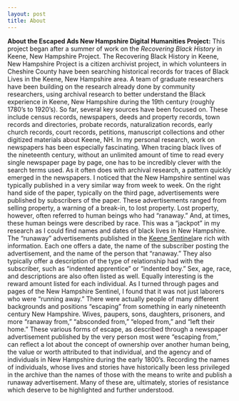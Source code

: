 ```yaml
---
layout: post
title: About
---
```


**About the Escaped Ads New Hampshire Digital Humanities Project:**
This project began after a summer of work on the *Recovering Black History* in Keene, New Hampshire Project. 
The Recovering Black History in Keene, New Hampshire Project is a citizen archivist project, in which volunteers in Cheshire County have been searching historical records for traces of Black Lives in the Keene, New Hampshire area. A team of graduate researchers have been building on the research already done by community researchers, using archival research to better understand the Black experience in Keene, New Hampshire during the 19th century (roughly 1780’s to 1920’s). 
So far, several key sources have been focused on. These include census records, newspapers, deeds and property records, town records and directories, probate records, naturalization records, early church records, court records, petitions, manuscript collections and other digitized materials about Keene, NH. 
In my personal research, work on newspapers has been especially fascinating. When tracing black lives of the nineteenth century, without an unlimited amount of time to read every single newspaper page by page, one has to be incredibly clever with the search terms used. As it often does with archival research, a pattern quickly emerged in the newspapers. I noticed that the New Hampshire sentinel was typically published in a very similar way from week to week. On the right hand side of the paper, typically on the third page, advertisements were published by subscribers of the paper. These advertisements ranged from selling property, a warning of a break-in, to lost property. Lost property, however, often referred to human beings who had “ranaway.” And, at times, these human beings were described by race. This was a “jackpot” in my research as I could find names and dates of black lives in New Hampshire. 
The “runaway” advertisements published in the [Keene Sentinel](https://keene.advantage-preservation.com/)are rich with information. Each one offers a date, the name of the subscriber posting the advertisement, and the name of the person that “ranaway.” They also typically offer a description of the type of relationship had with the subscriber, such as “indented apprentice” or “indented boy.” Sex, age, race, and descriptions are also often listed as well. Equally interesting is the reward amount listed for each individual. 
As I turned through pages and pages of the New Hampshire Sentinel, I found that it was not just laborers who were “running away.” There were actually people of many different backgrounds and positions “escaping” from something in early nineteenth century New Hampshire. Wives, paupers, sons, daughters, prisoners, and more “ranaway from,” “absconded from,” “eloped from,” and “left their home.” These various forms of escape, as described through a newspaper advertisement published by the very person most were “escaping from,” can reflect a lot about the concept of ownership over another human being, the value or worth attributed to that individual, and the agency and of individuals in New Hampshire during the early 1800’s. Recording the names of individuals, whose lives and stories have historically been less privileged in the archive than the names of those with the means to write and publish a runaway advertisement. Many of these are, ultimately, stories of resistance which deserve to be highlighted and further understood.